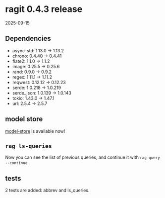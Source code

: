 # ragit 0.4.3 release

2025-09-15

## Dependencies

- async-std: 1.13.0 -> 1.13.2
- chrono: 0.4.40 -> 0.4.41
- flate2: 1.1.0 -> 1.1.2
- image: 0.25.5 -> 0.25.6
- rand: 0.9.0 -> 0.9.2
- regex: 1.11.1 -> 1.11.2
- reqwest: 0.12.12 -> 0.12.23
- serde: 1.0.218 -> 1.0.219
- serde_json: 1.0.139 -> 1.0.143
- tokio: 1.43.0 -> 1.47.1
- url: 2.5.4 -> 2.5.7

## model store

[model-store](https://ragit.baehyunsol.com/ai-model) is available now!

## `rag ls-queries`

Now you can see the list of previous queries, and continue it with `rag query --continue`.

## tests

2 tests are added: abbrev and ls_queries.
